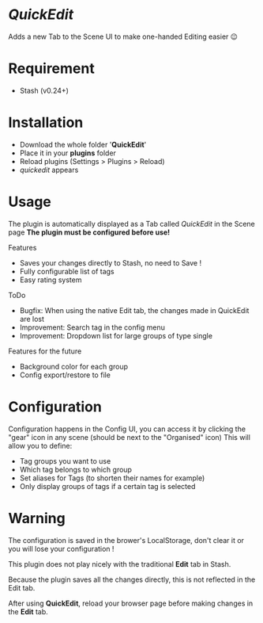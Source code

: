 # *QuickEdit*
Adds a new Tab to the Scene UI to make one-handed Editing easier 😉

# Requirement
- Stash (v0.24+)

# Installation
- Download the whole folder '**QuickEdit**'
- Place it in your **plugins** folder
- Reload plugins (Settings > Plugins > Reload)
- *quickedit* appears

# Usage
The plugin is automatically displayed as a Tab called *QuickEdit* in the Scene page
**The plugin must be configured before use!**

Features
- Saves your changes directly to Stash, no need to Save !
- Fully configurable list of tags
- Easy rating system

ToDo
- Bugfix: When using the native Edit tab, the changes made in QuickEdit are lost
- Improvement: Search tag in the config menu
- Improvement: Dropdown list for large groups of type single

Features for the future
- Background color for each group
- Config export/restore to file


# Configuration
Configuration happens in the Config UI, you can access it by clicking the "gear" icon in any scene (should be next to the "Organised" icon)
This will allow you to define:
- Tag groups you want to use
- Which tag belongs to which group
- Set aliases for Tags (to shorten their names for example)
- Only display groups of tags if a certain tag is selected

# Warning
The configuration is saved in the brower's LocalStorage, don't clear it or you will lose your configuration !


This plugin does not play nicely with the traditional **Edit** tab in Stash.

Because the plugin saves all the changes directly, this is not reflected in the Edit tab.

After using **QuickEdit**, reload your browser page before making changes in the **Edit** tab.